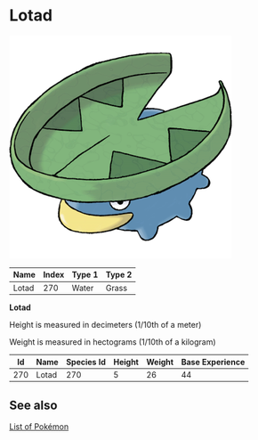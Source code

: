 # Lotad


![Lotad](images/270.png)

| **Name** | **Index** | **Type 1** | **Type 2** |
|----|----|----|----|
| Lotad | 270 | Water | Grass  |

**Lotad** 


Height is measured in decimeters (1/10th of a meter)

Weight is measured in hectograms (1/10th of a kilogram)

| **Id** | **Name** | **Species Id** | **Height** | **Weight** | **Base Experience** |
|--------|----------|----------------|------------|------------|---------------------|
| 270 | Lotad | 270 | 5 | 26 | 44 |


## See also

[List of Pokémon](../pokemon.md)
